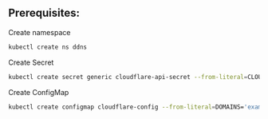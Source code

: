 ## Prerequisites:

Create namespace
```bash
kubectl create ns ddns
```
Create Secret
```bash
kubectl create secret generic cloudflare-api-secret --from-literal=CLOUDFLARE_API_TOKEN='YOUR_TOKEN' -n ddns
```
Create ConfigMap
```bash
kubectl create configmap cloudflare-config --from-literal=DOMAINS='example.org' --from-literal=PROXIED='false' --from-literal=IP6_PROVIDER='none' -n ddns
```